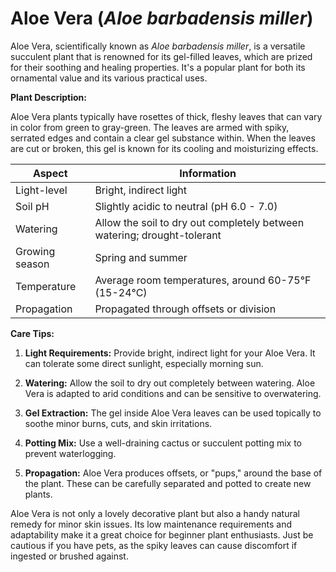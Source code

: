 # **Aloe Vera** (_Aloe barbadensis miller_)

Aloe Vera, scientifically known as _Aloe barbadensis miller_, is a versatile succulent plant that is renowned for its gel-filled leaves, which are prized for their soothing and healing properties. It's a popular plant for both its ornamental value and its various practical uses.

**Plant Description:**

Aloe Vera plants typically have rosettes of thick, fleshy leaves that can vary in color from green to gray-green. The leaves are armed with spiky, serrated edges and contain a clear gel substance within. When the leaves are cut or broken, this gel is known for its cooling and moisturizing effects.

| Aspect         | Information                                                             |
| -------------- | ----------------------------------------------------------------------- |
| Light-level    | Bright, indirect light                                                  |
| Soil pH        | Slightly acidic to neutral (pH 6.0 - 7.0)                               |
| Watering       | Allow the soil to dry out completely between watering; drought-tolerant |
| Growing season | Spring and summer                                                       |
| Temperature    | Average room temperatures, around 60-75°F (15-24°C)                     |
| Propagation    | Propagated through offsets or division                                  |

**Care Tips:**

1. **Light Requirements:** Provide bright, indirect light for your Aloe Vera. It can tolerate some direct sunlight, especially morning sun.

2. **Watering:** Allow the soil to dry out completely between watering. Aloe Vera is adapted to arid conditions and can be sensitive to overwatering.

3. **Gel Extraction:** The gel inside Aloe Vera leaves can be used topically to soothe minor burns, cuts, and skin irritations.

4. **Potting Mix:** Use a well-draining cactus or succulent potting mix to prevent waterlogging.

5. **Propagation:** Aloe Vera produces offsets, or "pups," around the base of the plant. These can be carefully separated and potted to create new plants.

Aloe Vera is not only a lovely decorative plant but also a handy natural remedy for minor skin issues. Its low maintenance requirements and adaptability make it a great choice for beginner plant enthusiasts. Just be cautious if you have pets, as the spiky leaves can cause discomfort if ingested or brushed against.
